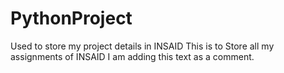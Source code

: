 # PythonProject
Used to store my project details in INSAID
This is to Store all my assignments of INSAID 
I am adding this text as a comment.
